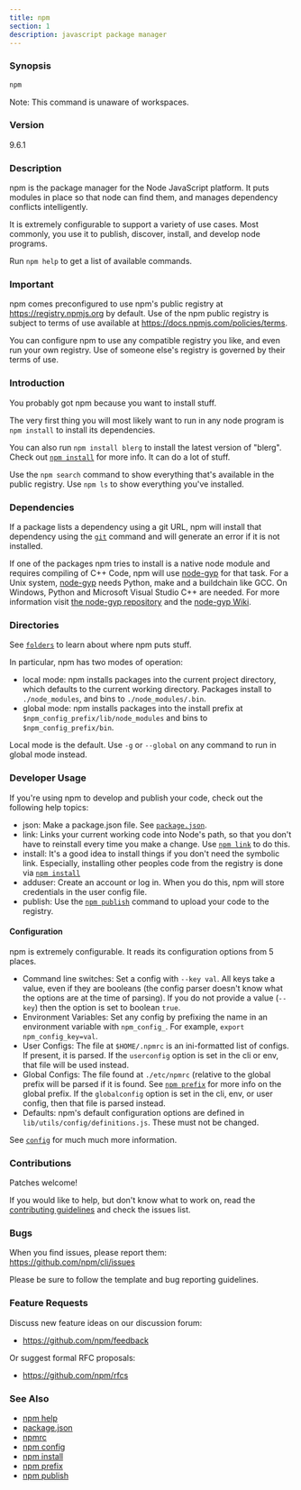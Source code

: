 ```yaml
---
title: npm
section: 1
description: javascript package manager
---
```


### Synopsis

```bash
npm
```

Note: This command is unaware of workspaces.

### Version

9.6.1

### Description

npm is the package manager for the Node JavaScript platform.  It puts
modules in place so that node can find them, and manages dependency
conflicts intelligently.

It is extremely configurable to support a variety of use cases.  Most
commonly, you use it to publish, discover, install, and develop node
programs.

Run `npm help` to get a list of available commands.

### Important

npm comes preconfigured to use npm's public registry at
https://registry.npmjs.org by default. Use of the npm public registry is
subject to terms of use available at
https://docs.npmjs.com/policies/terms.

You can configure npm to use any compatible registry you like, and even
run your own registry. Use of someone else's registry is governed by
their terms of use.

### Introduction

You probably got npm because you want to install stuff.

The very first thing you will most likely want to run in any node
program is `npm install` to install its dependencies.

You can also run `npm install blerg` to install the latest version of
"blerg".  Check out [`npm install`](/commands/npm-install) for more
info.  It can do a lot of stuff.

Use the `npm search` command to show everything that's available in the
public registry.  Use `npm ls` to show everything you've installed.

### Dependencies

If a package lists a dependency using a git URL, npm will install that
dependency using the [`git`](https://github.com/git-guides/install-git)
command and will generate an error if it is not installed.

If one of the packages npm tries to install is a native node module and
requires compiling of C++ Code, npm will use
[node-gyp](https://github.com/nodejs/node-gyp) for that task.
For a Unix system, [node-gyp](https://github.com/nodejs/node-gyp)
needs Python, make and a buildchain like GCC. On Windows,
Python and Microsoft Visual Studio C++ are needed. For more information
visit [the node-gyp repository](https://github.com/nodejs/node-gyp) and
the [node-gyp Wiki](https://github.com/nodejs/node-gyp/wiki).

### Directories

See [`folders`](/configuring-npm/folders) to learn about where npm puts
stuff.

In particular, npm has two modes of operation:

* local mode:
  npm installs packages into the current project directory, which
  defaults to the current working directory.  Packages install to
  `./node_modules`, and bins to `./node_modules/.bin`.
* global mode:
  npm installs packages into the install prefix at
  `$npm_config_prefix/lib/node_modules` and bins to
  `$npm_config_prefix/bin`.

Local mode is the default.  Use `-g` or `--global` on any command to
run in global mode instead.

### Developer Usage

If you're using npm to develop and publish your code, check out the
following help topics:

* json:
  Make a package.json file.  See
  [`package.json`](/configuring-npm/package-json).
* link:
  Links your current working code into Node's path, so that you don't
  have to reinstall every time you make a change.  Use [`npm
  link`](/commands/npm-link) to do this.
* install:
  It's a good idea to install things if you don't need the symbolic
  link.  Especially, installing other peoples code from the registry is
  done via [`npm install`](/commands/npm-install)
* adduser:
  Create an account or log in.  When you do this, npm will store
  credentials in the user config file.
* publish:
  Use the [`npm publish`](/commands/npm-publish) command to upload your
  code to the registry.

#### Configuration

npm is extremely configurable.  It reads its configuration options from
5 places.

* Command line switches:
  Set a config with `--key val`.  All keys take a value, even if they
  are booleans (the config parser doesn't know what the options are at
  the time of parsing).  If you do not provide a value (`--key`) then
  the option is set to boolean `true`.
* Environment Variables:
  Set any config by prefixing the name in an environment variable with
  `npm_config_`.  For example, `export npm_config_key=val`.
* User Configs:
  The file at `$HOME/.npmrc` is an ini-formatted list of configs.  If
  present, it is parsed.  If the `userconfig` option is set in the cli
  or env, that file will be used instead.
* Global Configs:
  The file found at `./etc/npmrc` (relative to the global prefix will be
  parsed if it is found.  See [`npm prefix`](/commands/npm-prefix) for
  more info on the global prefix.  If the `globalconfig` option is set
  in the cli, env, or user config, then that file is parsed instead.
* Defaults:
  npm's default configuration options are defined in
  `lib/utils/config/definitions.js`.  These must not be changed.

See [`config`](/using-npm/config) for much much more information.

### Contributions

Patches welcome!

If you would like to help, but don't know what to work on, read the
[contributing
guidelines](https://github.com/npm/cli/blob/latest/CONTRIBUTING.md) and
check the issues list.

### Bugs

When you find issues, please report them:
<https://github.com/npm/cli/issues>

Please be sure to follow the template and bug reporting guidelines.

### Feature Requests

Discuss new feature ideas on our discussion forum:

* <https://github.com/npm/feedback>

Or suggest formal RFC proposals:

* <https://github.com/npm/rfcs>

### See Also

* [npm help](/commands/npm-help)
* [package.json](/configuring-npm/package-json)
* [npmrc](/configuring-npm/npmrc)
* [npm config](/commands/npm-config)
* [npm install](/commands/npm-install)
* [npm prefix](/commands/npm-prefix)
* [npm publish](/commands/npm-publish)
